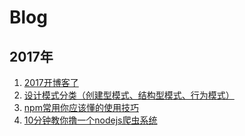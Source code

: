 # Blog
## 2017年

1. [2017开博客了](https://github.com/jiayisheji/blog/issues/1)
2. [设计模式分类（创建型模式、结构型模式、行为模式）](https://github.com/jiayisheji/blog/issues/2)
3. [npm常用你应该懂的使用技巧](https://github.com/jiayisheji/blog/issues/5)
4. [10分钟教你撸一个nodejs爬虫系统](https://github.com/jiayisheji/blog/issues/7)
